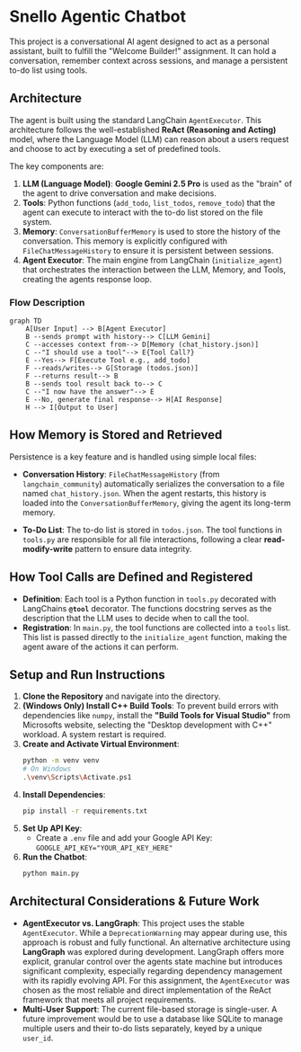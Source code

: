 # Snello Agentic Chatbot

This project is a conversational AI agent designed to act as a personal assistant, built to fulfill the "Welcome Builder!" assignment. It can hold a conversation, remember context across sessions, and manage a persistent to-do list using tools.

## Architecture

The agent is built using the standard LangChain `AgentExecutor`. This architecture follows the well-established **ReAct (Reasoning and Acting)** model, where the Language Model (LLM) can reason about a users request and choose to act by executing a set of predefined tools.

The key components are:

1.  **LLM (Language Model)**: **Google Gemini 2.5 Pro** is used as the "brain" of the agent to drive conversation and make decisions.
2.  **Tools**: Python functions (`add_todo`, `list_todos`, `remove_todo`) that the agent can execute to interact with the to-do list stored on the file system.
3.  **Memory**: `ConversationBufferMemory` is used to store the history of the conversation. This memory is explicitly configured with `FileChatMessageHistory` to ensure it is persistent between sessions.
4.  **Agent Executor**: The main engine from LangChain (`initialize_agent`) that orchestrates the interaction between the LLM, Memory, and Tools, creating the agents response loop.

### Flow Description

```mermaid
graph TD
    A[User Input] --> B[Agent Executor]
    B --sends prompt with history--> C[LLM Gemini]
    C --accesses context from--> D[Memory (chat_history.json)]
    C --"I should use a tool"--> E{Tool Call?}
    E --Yes--> F[Execute Tool e.g., add_todo]
    F --reads/writes--> G[Storage (todos.json)]
    F --returns result--> B
    B --sends tool result back to--> C
    C --"I now have the answer"--> E
    E --No, generate final response--> H[AI Response]
    H --> I[Output to User]
```

## How Memory is Stored and Retrieved

Persistence is a key feature and is handled using simple local files:

*   **Conversation History**: `FileChatMessageHistory` (from `langchain_community`) automatically serializes the conversation to a file named `chat_history.json`. When the agent restarts, this history is loaded into the `ConversationBufferMemory`, giving the agent its long-term memory.

*   **To-Do List**: The to-do list is stored in `todos.json`. The tool functions in `tools.py` are responsible for all file interactions, following a clear **read-modify-write** pattern to ensure data integrity.

## How Tool Calls are Defined and Registered

*   **Definition**: Each tool is a Python function in `tools.py` decorated with LangChains **`@tool`** decorator. The functions docstring serves as the description that the LLM uses to decide when to call the tool.
*   **Registration**: In `main.py`, the tool functions are collected into a `tools` list. This list is passed directly to the `initialize_agent` function, making the agent aware of the actions it can perform.

## Setup and Run Instructions

1.  **Clone the Repository** and navigate into the directory.
2.  **(Windows Only) Install C++ Build Tools**: To prevent build errors with dependencies like `numpy`, install the **"Build Tools for Visual Studio"** from Microsofts website, selecting the "Desktop development with C++" workload. A system restart is required.
3.  **Create and Activate Virtual Environment**:
    ```bash
    python -m venv venv
    # On Windows
    .\venv\Scripts\Activate.ps1
    ```
4.  **Install Dependencies**:
    ```bash
    pip install -r requirements.txt
    ```
5.  **Set Up API Key**:
    *   Create a `.env` file and add your Google API Key: `GOOGLE_API_KEY="YOUR_API_KEY_HERE"`
6.  **Run the Chatbot**:
    ```bash
    python main.py
    ```

## Architectural Considerations & Future Work

*   **AgentExecutor vs. LangGraph**: This project uses the stable `AgentExecutor`. While a `DeprecationWarning` may appear during use, this approach is robust and fully functional. An alternative architecture using **LangGraph** was explored during development. LangGraph offers more explicit, granular control over the agents state machine but introduces significant complexity, especially regarding dependency management with its rapidly evolving API. For this assignment, the `AgentExecutor` was chosen as the most reliable and direct implementation of the ReAct framework that meets all project requirements.
*   **Multi-User Support**: The current file-based storage is single-user. A future improvement would be to use a database like SQLite to manage multiple users and their to-do lists separately, keyed by a unique `user_id`.
